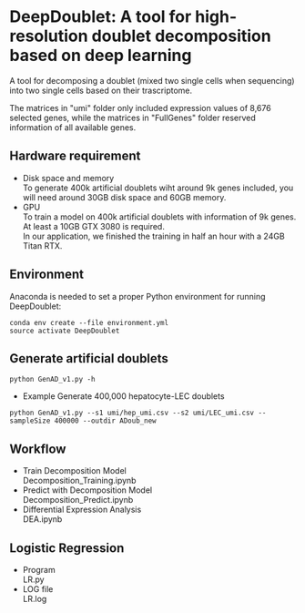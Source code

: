 DeepDoublet: A tool for high-resolution doublet decomposition based on deep learning
====================================================================================
A tool for decomposing a doublet (mixed two single cells when sequencing) into two single cells based on their trascriptome.

The matrices in "umi" folder only included expression values of 8,676 selected genes, while the matrices in "FullGenes" folder reserved information of all available genes.
## Hardware requirement
* Disk space and memory  
To generate 400k artificial doublets wiht around 9k genes included, you will need around 30GB disk space and 60GB memory.
* GPU  
To train a model on 400k artificial doublets with information of 9k genes. At least a 10GB GTX 3080 is required.  
In our application, we finished the training in half an hour with a 24GB Titan RTX.   
## Environment
Anaconda is needed to set a proper Python environment for running DeepDoublet:
```
conda env create --file environment.yml
source activate DeepDoublet
```
## Generate artificial doublets
```
python GenAD_v1.py -h
```
* Example
Generate 400,000 hepatocyte-LEC doublets
```
python GenAD_v1.py --s1 umi/hep_umi.csv --s2 umi/LEC_umi.csv --sampleSize 400000 --outdir ADoub_new
```
## Workflow
* Train Decomposition Model  
Decomposition_Training.ipynb
* Predict with Decomposition Model  
Decomposition_Predict.ipynb
* Differential Expression Analysis\
DEA.ipynb
## Logistic Regression
* Program\
LR.py
* LOG file\
LR.log
